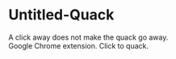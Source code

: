 # Untitled-Quack
A click away does not make the quack go away.\
Google Chrome extension. Click to quack. 

